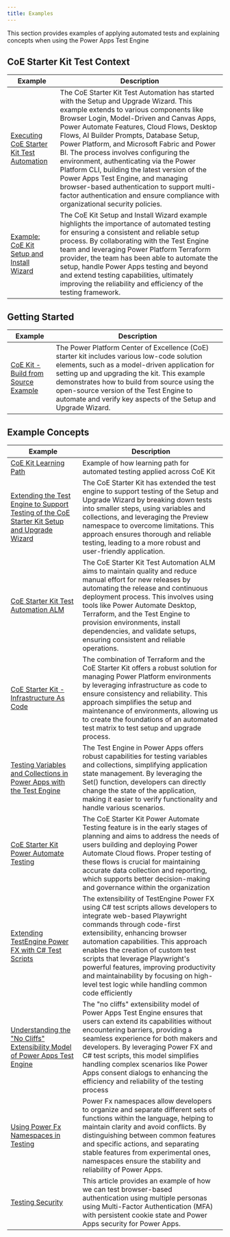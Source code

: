 ```yaml
---
title: Examples
---
```


This section provides examples of applying automated tests and explaining concepts when using the Power Apps Test Engine

## CoE Starter Kit Test Context

| Example | Description |
|---------|-------------|
| [Executing CoE Starter Kit Test Automation ](./coe-kit-automate-test-sample.md) | The CoE Starter Kit Test Automation has started with the Setup and Upgrade Wizard. This example extends to various components like Browser Login, Model-Driven and Canvas Apps, Power Automate Features, Cloud Flows, Desktop Flows, AI Builder Prompts, Database Setup, Power Platform, and Microsoft Fabric and Power BI. The process involves configuring the environment, authenticating via the Power Platform CLI, building the latest version of the Power Apps Test Engine, and managing browser-based authentication to support multi-factor authentication and ensure compliance with organizational security policies.
| [Example: CoE Kit Setup and Install Wizard](./coe-kit-setup-and-install-wizard.md) | The CoE Kit Setup and Install Wizard example highlights the importance of automated testing for ensuring a consistent and reliable setup process. By collaborating with the Test Engine team and leveraging Power Platform Terraform provider, the team has been able to automate the setup, handle Power Apps testing and beyond and extend testing capabilities, ultimately improving the reliability and efficiency of the testing framework. |

## Getting Started

| Example | Description |
|---------|-------------|
| [CoE Kit - Build from Source Example](./coe-kit-build-from-source-run-tests.md) | The Power Platform Center of Excellence (CoE) starter kit includes various low-code solution elements, such as a model-driven application for setting up and upgrading the kit. This example demonstrates how to build from source using the open-source version of the Test Engine to automate and verify key aspects of the Setup and Upgrade Wizard.

## Example Concepts

| Example | Description |
|---------|-------------|
| [CoE Kit Learning Path](./coe-kit-learning-path-example.md) | Example of how learning path for automated testing applied across CoE Kit |
| [Extending the Test Engine to Support Testing of the CoE Starter Kit Setup and Upgrade Wizard](./coe-kit-extending-test-engine.md) | The CoE Starter Kit has extended the test engine to support testing of the Setup and Upgrade Wizard by breaking down tests into smaller steps, using variables and collections, and leveraging the Preview namespace to overcome limitations. This approach ensures thorough and reliable testing, leading to a more robust and user-friendly application.
| [CoE Starter Kit Test Automation ALM](./coe-kit-test-automation-alm.md) | The CoE Starter Kit Test Automation ALM aims to maintain quality and reduce manual effort for new releases by automating the release and continuous deployment process. This involves using tools like Power Automate Desktop, Terraform, and the Test Engine to provision environments, install dependencies, and validate setups, ensuring consistent and reliable operations.
| [CoE Starter Kit - Infrastructure As Code](./coe-kit-infrastructure-as-code.md) | The combination of Terraform and the CoE Starter Kit offers a robust solution for managing Power Platform environments by leveraging infrastructure as code to ensure consistency and reliability. This approach simplifies the setup and maintenance of environments, allowing us to create the foundations of an automated test matrix to test setup and upgrade process. 
| [Testing Variables and Collections in Power Apps with the Test Engine](./custom-page-variables-and-collections.md) | The Test Engine in Power Apps offers robust capabilities for testing variables and collections, simplifying application state management. By leveraging the Set() function, developers can directly change the state of the application, making it easier to verify functionality and handle various scenarios.
| [CoE Starter Kit Power Automate Testing](./coe-kit-powerautomate-testing.md) | The CoE Starter Kit Power Automate Testing feature is in the early stages of planning and aims to address the needs of users building and deploying Power Automate Cloud flows. Proper testing of these flows is crucial for maintaining accurate data collection and reporting, which supports better decision-making and governance within the organization
| [Extending TestEngine Power FX with C# Test Scripts](./extending-testengine-powerfx-with-with-csharp-test-scripts.md) | The extensibility of TestEngine Power FX using C# test scripts allows developers to integrate web-based Playwright commands through code-first extensibility, enhancing browser automation capabilities. This approach enables the creation of custom test scripts that leverage Playwright's powerful features, improving productivity and maintainability by focusing on high-level test logic while handling common code efficiently
| [Understanding the "No Cliffs" Extensibility Model of Power Apps Test Engine](./understanding-no-cliffs-extensibility-model.md) | The "no cliffs" extensibility model of Power Apps Test Engine ensures that users can extend its capabilities without encountering barriers, providing a seamless experience for both makers and developers. By leveraging Power FX and C# test scripts, this model simplifies handling complex scenarios like Power Apps consent dialogs to enhancing the efficiency and reliability of the testing process
| [Using Power Fx Namespaces in Testing](./using-powerfx-namespaces-in-testing.md) | Power Fx namespaces allow developers to organize and separate different sets of functions within the language, helping to maintain clarity and avoid conflicts. By distinguishing between common features and specific actions, and separating stable features from experimental ones, namespaces ensure the stability and reliability of Power Apps.
| [Testing Security](./testing-security.md) | This article provides an example of how we can test browser-based authentication using multiple personas using Multi-Factor Authentication (MFA) with persistent cookie state and Power Apps security for Power Apps. 